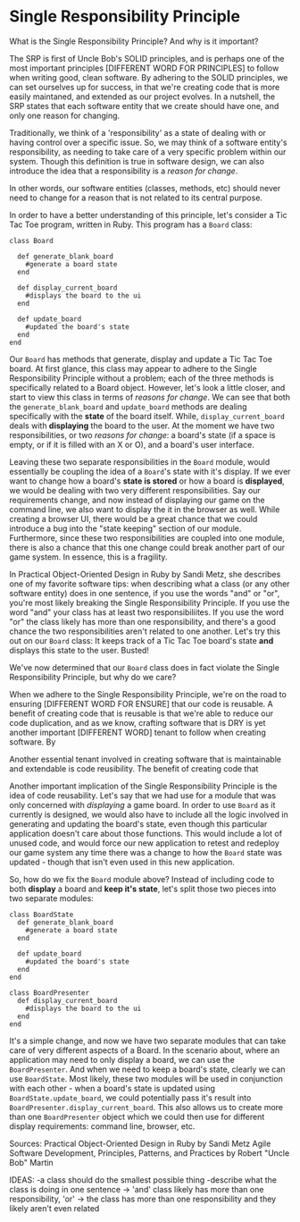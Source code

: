 Single Responsibility Principle
===============================

What is the Single Responsibility Principle? And why is it important?

The SRP is first of Uncle Bob's SOLID principles, and is perhaps one of
the most important principles [DIFFERENT WORD FOR PRINCIPLES] to follow when writing good, clean
software. By adhering to the SOLID principles, we can set ourselves up
for success, in that we're creating code that is more easily maintaned,
and extended as our project evolves. In a nutshell, the SRP states that
each software entity that we create should have one, and only one reason for changing.

Traditionally, we think of a 'responsibility' as a state of dealing with
or having control over a specific issue. So, we may think of a software entity's responsibility,
as needing to take care of a very specific problem within our system. Though this definition is true in software design,
we can also introduce the idea that a responsibility is a *reason for change*.

In other words, our software entities (classes, methods, etc) should
never need to change for a reason that is not related to its central
purpose.

In order to have a better understanding of this principle, let's consider a Tic Tac Toe program, written in Ruby. This program has a ```Board```
class:

```
class Board

  def generate_blank_board
    #generate a board state
  end

  def display_current_board
    #displays the board to the ui
  end

  def update_board
    #updated the board's state
  end
end
```

Our ```Board``` has methods that generate, display and update a Tic Tac Toe board. At first glance, this class may
appear to adhere to the Single Responsibility Principle without a problem; each of the three methods is
specifically related to a Board object. However, let's look a little closer, and start to view this class in
terms of *reasons for change*. We can see that both the ```generate_blank_board``` and
```update_board``` methods are dealing specifically with the **state** of
the board itself. While, ```display_current_board``` deals with
**displaying** the board to the user. At the moment we have two
responsibilities, or two *reasons for change*: a board's state (if a
space is empty, or if it is filled with an X or O), and a board's user
interface.

Leaving these two separate responsibilities in the ```Board``` module,
would essentially be coupling the idea of a ```Board```'s state with
it's display. If we ever want to change how a board's **state is
stored** or how a board is **displayed**, we would be dealing with two
very different responsibilities.  Say our requirements change, and now
instead of displaying our game on the command line, we also want to
display the it in the browser as well. While creating a browser UI,
there would be a great chance that we could introduce a bug into the
"state keeping" section of our module. Furthermore, since these two
responsibilities are coupled into one module, there is also a chance
that this one change could break another part of our game system. In
essence, this is a fragility.

In Practical Object-Oriented Design in Ruby by Sandi Metz, she describes
one of my favorite software tips: when describing what a class (or any
other software entity) does in one sentence, if you use the words "and" or "or", you're most
likely breaking the Single Responsibility Principle. If you use the
word "and" your class has at least two responsibiliites. If you use the
word "or" the class likely has more than one responsibility, and there's
a good chance the two responsibilities aren't related to one another.
Let's try this out on our ```Board``` class: It keeps track of a Tic Tac
Toe board's state **and** displays this state to the user. Busted!

We've now determined that our ```Board``` class does in fact
violate the Single Responsibility Principle, but why do we care?

When we adhere to the Single Responsibility Principle, we're on the road
to ensuring [DIFFERENT WORD FOR ENSURE] that our code is reusable.
A benefit of creating code that is reusable is that we're able to reduce
our code duplication, and as we know, crafting software that is DRY is
yet another important [DIFFERENT WORD] tenant to follow when creating
software. By





Another essential tenant involved in creating software that is maintainable
and extendable is code reusibility. The benefit of creating code that

Another important implication of the Single Responsibility Principle is
the idea of code reusability. Let's say that we had use for a module
that was only concerned with *displaying* a game board. In order to use
```Board``` as it currently is designed, we would also have to include
all the logic involved in generating and updating the board's state,
even though this particular application doesn't care about those
functions. This would include a lot of unused code, and would force our
new application to retest and redeploy our game system any time there
was a change to how the ```Board``` state was updated - though that
isn't even used in this new application.

So, how do we fix the ```Board``` module above? Instead of including
code to both **display** a board and **keep it's state**, let's split
those two pieces into two separate modules:
```
class BoardState
  def generate_blank_board
    #generate a board state
  end

  def update_board
    #updated the board's state
  end
end
```
```
class BoardPresenter
  def display_current_board
    #displays the board to the ui
  end
end
```

It's a simple change, and now we have two separate modules that can take
care of very different aspects of a Board. In the scenario about, where
an application may need to only display a board, we can use the
```BoardPresenter```. And when we need to keep a board's state, clearly
we can use ```BoardState```. Most likely, these two modules will be used
in conjunction with each other - when a board's state is updated using
```BoardState.update_board```, we could potentially pass it's result
into ```BoardPresenter.display_current_board```. This also allows us to
create more than one ```BoardPresenter``` object which we could then use
for different display requirements: command line, browser, etc.

Sources:
Practical Object-Oriented Design in Ruby by Sandi Metz
Agile Software Development, Principles, Patterns, and Practices by
Robert "Uncle Bob" Martin

IDEAS:
-a class should do the smallest possible thing
-describe what the class is doing in one sentence -> 'and' class likely
has more than one responsibility, 'or' -> the class has more than one
responsibility and they likely aren't even related
